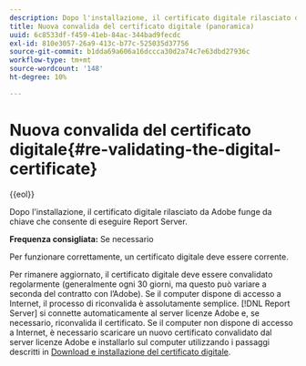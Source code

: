 ```yaml
---
description: Dopo l'installazione, il certificato digitale rilasciato da Adobe funge da chiave che consente di eseguire Report Server.
title: Nuova convalida del certificato digitale (panoramica)
uuid: 6c8533df-f459-41eb-84ac-344bad9fecdc
exl-id: 810e3057-26a9-413c-b77c-525035d37756
source-git-commit: b1dda69a606a16dccca30d2a74c7e63dbd27936c
workflow-type: tm+mt
source-wordcount: '148'
ht-degree: 10%

---
```


# Nuova convalida del certificato digitale{#re-validating-the-digital-certificate}

{{eol}}

Dopo l&#39;installazione, il certificato digitale rilasciato da Adobe funge da chiave che consente di eseguire Report Server.

**Frequenza consigliata:** Se necessario

Per funzionare correttamente, un certificato digitale deve essere corrente.

Per rimanere aggiornato, il certificato digitale deve essere convalidato regolarmente (generalmente ogni 30 giorni, ma questo può variare a seconda del contratto con l’Adobe). Se il computer dispone di accesso a Internet, il processo di riconvalida è assolutamente semplice. [!DNL Report Server] si connette automaticamente al server licenze Adobe e, se necessario, riconvalida il certificato. Se il computer non dispone di accesso a Internet, è necessario scaricare un nuovo certificato convalidato dal server licenze Adobe e installarlo sul computer utilizzando i passaggi descritti in [Download e installazione del certificato digitale](../../../home/c-rpt-oview/c-inst-rpt/c-install-dig-cert/c-install-dig-cert.md#concept-5a61fc67df3643598c7c403962075f76).

